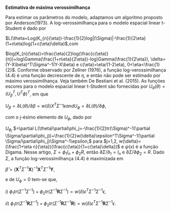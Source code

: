 **Estimativa de máxima verossimilhança**

Para estimar os parâmetros do modelo, adaptamos um algoritmo proposto por Anderson(1973). A log-verossimilhança para o modelo espacial linear t-Student é dado por

$L(\theta=Log(K_{n}(\eta))-\frac{1}{2}log|(\Sigma)|-\frac{1}{2\eta}(1+n\eta)log(1+c(\eta)\delta)$,com

$log(K_{n}(\eta))=\frac{\eta}{2}log(\frac{c(\eta)}{π})+log\Gamma(\frac{1+n\eta}{2\eta})-log\Gamma(\frac{1}{2\eta}), \delta=(Y-X\beta)^T\Sigma^-1(Y-X\beta) e c(\eta)=\eta/(1-2\eta), 0<\eta<\frac{1}{2}$. Conforme observado por Zellner (1976), a função log-verossimilhança (4.4) é uma função decrescente de $\eta$, e então não pode ser estimado por máximo verossimilhança. Veja também De Bestiani et al. (2015).
As funções escores para o modelo espacial linear t-Student são fornecidas por $U_{\theta}(\theta)=(U^T_\beta,U^T\phi)^T$, em que 

$U_{\beta}=\partial L(\theta)/ \partial \beta=w(\delta)X^T\Sigma^-1\epsilon and U_{\phi}=\partial L(\theta)/\partial\phi$, 

com o j-ésimo elemento de $U_{\phi}$, dado por 

$U_{{\phi}_{j}}$ $=\partial L(\theta)\partial\phi_j=-\frac{1}{2}tr(\Sigma)^-1(\partial \Sigma/\partial\phi_j))+\frac{1}{2}w(\delta)\epsilon^T\Sigma^-1(\partial \Sigma/\partial\phi_j)\Sigma^-1\epsilon,$ para $j=1,2, w(\delta)=(\frac{1+\eta n}{\eta})(\frac{c(\eta)}{1+c(\eta)\delta})$ e $\psi(x)$ é a função Digama. Nesse artigo, $\Sigma=\phi_1I_n+\phi_2R$, então $\partial \Sigma/\partial_1=I_n$ e $\partial \Sigma/\partial\phi_2=R$. Dado $\Sigma$, a função log-verossimilhança (4.4) é maximizada em

$\hat{\beta}=(\boldsymbol{X}^T\Sigma^{-1}\boldsymbol{X})^{-1}\boldsymbol{X}^T\Sigma^{-1}\boldsymbol{Y}$,

  e de $U_ϕ=0$ tem-se que,
  
  $i$) $ϕ_1tr(\Sigma^{-1}\Sigma^{-1})+ϕ_2tr(\Sigma^{-1}\boldsymbol{R}\Sigma^{-1})=w(\delta)\epsilon^T\Sigma^{-1}\Sigma^{-1}\epsilon$,
  
  $ii$) $ϕ_1tr(\Sigma^{-1}\boldsymbol{R}\Sigma^{-1})+ϕ_2tr(\Sigma^{-1}\boldsymbol{R}\Sigma^{-1}\boldsymbol{R})=w(\delta)\epsilon^T\Sigma^{-1}\boldsymbol{R}\Sigma^{-1}\epsilon$.
